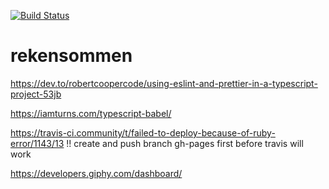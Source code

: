 [![Build Status](https://travis-ci.org/ThomasAndrewMacLean/rekensommen.svg?branch=master)](https://travis-ci.org/ThomasAndrewMacLean/rekensommen)

# rekensommen

https://dev.to/robertcoopercode/using-eslint-and-prettier-in-a-typescript-project-53jb

https://iamturns.com/typescript-babel/

https://travis-ci.community/t/failed-to-deploy-because-of-ruby-error/1143/13
!! create and push branch gh-pages first before travis will work


https://developers.giphy.com/dashboard/